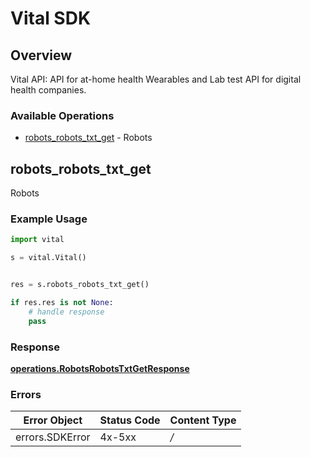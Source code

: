 # Vital SDK


## Overview

Vital API: API for at-home health Wearables and Lab test API for digital health companies.

### Available Operations

* [robots_robots_txt_get](#robots_robots_txt_get) - Robots

## robots_robots_txt_get

Robots

### Example Usage

```python
import vital

s = vital.Vital()


res = s.robots_robots_txt_get()

if res.res is not None:
    # handle response
    pass

```


### Response

**[operations.RobotsRobotsTxtGetResponse](../../models/operations/robotsrobotstxtgetresponse.md)**
### Errors

| Error Object    | Status Code     | Content Type    |
| --------------- | --------------- | --------------- |
| errors.SDKError | 4x-5xx          | */*             |
